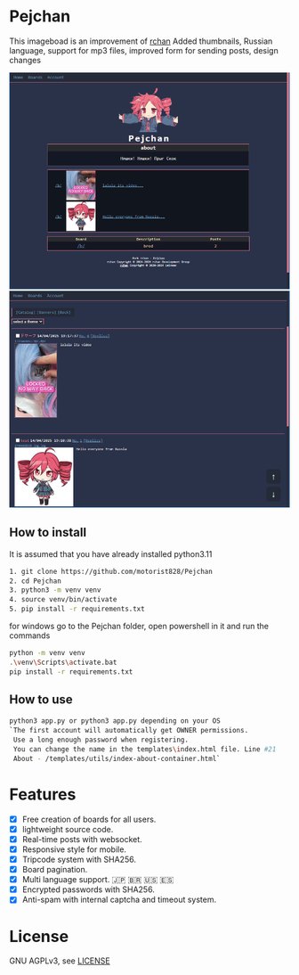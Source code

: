 # Pejchan

This imageboad is an improvement of [rchan](https://github.com/lainsec/rchan)
Added thumbnails, Russian language, support for mp3 files, improved form for sending posts, design changes

![pic0](./img/1.png)
![pic0](./img/2.png)

## How to install

It is assumed that you have already installed python3.11

```bash
1. git clone https://github.com/motorist828/Pejchan
2. cd Pejchan
3. python3 -m venv venv
4. source venv/bin/activate
5. pip install -r requirements.txt
```
for windows
go to the Pejchan folder, open powershell in it and run the commands

```bash
python -m venv venv
.\venv\Scripts\activate.bat
pip install -r requirements.txt
```

## How to use
```bash
python3 app.py or python3 app.py depending on your OS
`The first account will automatically get OWNER permissions. 
 Use a long enough password when registering.
 You can change the name in the templates\index.html file. Line #21
 About - /templates/utils/index-about-container.html`
```
# Features
- [x] Free creation of boards for all users.
- [x] lightweight source code.
- [x] Real-time posts with websocket.
- [x] Responsive style for mobile.
- [x] Tripcode system with SHA256.
- [x] Board pagination.
- [x] Multi language support. 🇯🇵 🇧🇷 🇺🇸 🇪🇸
- [x] Encrypted passwords with SHA256.
- [x] Anti-spam with internal captcha and timeout system.

# License
GNU AGPLv3, see [LICENSE](https://github.com/lainsec/rchan/blob/master/LICENSE)

